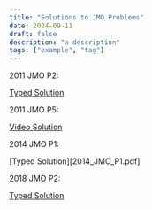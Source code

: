 ```yaml
---
title: "Solutions to JMO Problems"
date: 2024-09-11
draft: false
description: "a description"
tags: ["example", "tag"]
---
```

2011 JMO P2:

[Typed Solution](2011_JMO_P2.pdf)

2011 JMO P5:

[Video Solution](https://www.youtube.com/watch?v=Dn1IIx9Cnqw&t=15s)

2014 JMO P1:

[Typed Solution][2014_JMO_P1.pdf]

2018 JMO P2:

[Typed Solution](2018_JMO_P2.pdf)

